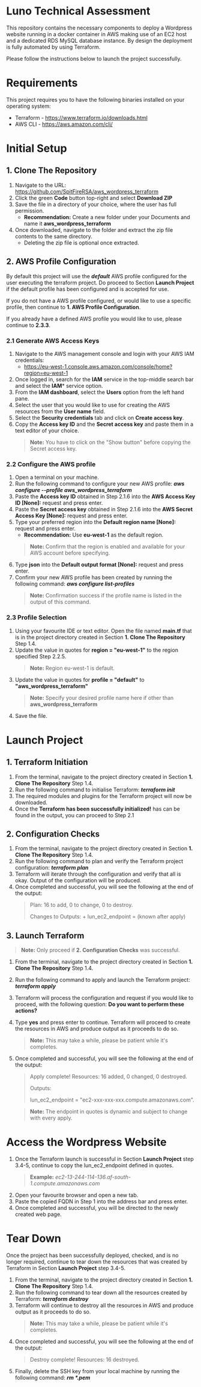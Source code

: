# Luno Technical Assessment

This repository contains the necessary components to deploy a Wordpress website running in a docker container in AWS making use of an EC2 host and a dedicated RDS MySQL database instance.  By design the deployment is fully automated by using Terraform.

Please follow the instructions below to launch the project successfully.

# Requirements
This project requires you to have the following binaries installed on your operating system:
* Terraform - https://www.terraform.io/downloads.html
* AWS CLI - https://aws.amazon.com/cli/

# Initial Setup

## 1. Clone The Repository

1. Navigate to the URL: https://github.com/SpitFireRSA/aws_wordpress_terraform
2. Click the green **Code** button top-right and select **Download ZIP**
3. Save the file in a directory of your choice, where the user has full permission. 
	* **Recommendation:**  Create a new folder under your Documents and name it **aws_wordpress_terraform**
4. Once downloaded, navigate to the folder and extract the zip file contents to the same directory.
	* Deleting the zip file is optional once extracted.

## 2. AWS Profile Configuration

By default this project will use the ***default*** AWS profile configured for the user executing the terraform project.  Do proceed to Section **Launch Project** if the default profile has been configured and is accepted for use.

If you do not have a AWS profile configured, or would like to use a specific profile, then continue to **1. AWS Profile Configuration**.

If you already have a defined AWS profile you would like to use, please continue to **2.3.3**.

### 2.1 Generate AWS Access Keys

1. Navigate to the AWS management console and login with your AWS IAM credentials:
	* https://eu-west-1.console.aws.amazon.com/console/home?region=eu-west-1
2. Once logged in,  search for the **IAM** service in the top-middle search bar and select the **IAM*** service option.
3. From the **IAM dashboard**, select the **Users** option from the left hand pane.
4. Select the user that you would like to use for creating the AWS resources from the **User name** field.
5. Select the **Security credentials** tab and click on **Create access key**.
6. Copy the **Access key ID** and the **Secret access key** and paste them in a text editor of your choice. 
	> **Note:** You have to click on the "Show button" before copying the Secret access key.

### 2.2 Configure the AWS profile

1. Open a terminal on your machine.
2. Run the following command to configure your new AWS profile:
	***aws configure --profile aws_wordpress_terraform***
3. Paste the **Access key ID** obtained in Step 2.1.6 into the **AWS Access Key ID [None]:** request and press enter.
4. Paste the **Secret access key** obtained in Step 2.1.6 into the **AWS Secret Access Key [None]:** request and press enter.
5. Type your preferred region into the **Default region name [None]:** request and press enter.
	* **Recommendation:** Use **eu-west-1** as the default region.
	>  **Note:** Confirm that the region is enabled and available for your AWS account before specifying.
6. Type **json** into the **Default output format [None]:** request and press enter.
7. Confirm your new AWS profile has been created by running the following command:
	***aws configure list-profiles***
	> **Note:** Confirmation success if the profile name is listed in the output of this command.

### 2.3 Profile Selection

1. Using your favourite IDE or text editor.  Open the file named **main.tf**  that is in the project directory created in Section **1. Clone The Repository** Step 1.4.
2. Update the value in quotes for **region = "eu-west-1"** to the region specified Step 2.2.5.
	> **Note:** Region eu-west-1 is default.
3. Update the value in quotes for **profile = "default"** to **"aws_wordpress_terraform"**
	> **Note:** Specify your desired profile name here if other than **aws_wordpress_terraform**
4. Save the file.


# Launch Project

## 1. Terraform Initiation
1. From the terminal, navigate to the project directory created in Section **1. Clone The Repository** Step 1.4.
2. Run the following command to initialise Terraform:
	***terraform init***
3. The required modules and plugins for the Terraform project will now be downloaded.
4. Once the **Terraform has been successfully initialized!** has can be found in the output, you can proceed to Step 2.1

## 2. Configuration Checks
1. From the terminal, navigate to the project directory created in Section **1. Clone The Repository** Step 1.4.
2. Run the following command to plan and verify the Terraform project configuration:
	***terraform plan***
3. Terraform will iterate through the configuration and verify that all is okay.  Output of the configuration will be produced. 
4. Once completed and successful, you will see the following at the end of the output:
	> Plan: 16 to add, 0 to change, 0 to destroy.
	>
	> Changes to Outputs:
	> \+ lun_ec2_endpoint = (known after apply)

## 3. Launch Terraform

>**Note:** Only proceed if **2. Configuration Checks** was successful.
1. From the terminal, navigate to the project directory created in Section **1. Clone The Repository** Step 1.4.
2. Run the following command to apply and launch the Terraform project:
	***terraform apply***
3. Terraform will process the configuration and request if you would like to proceed, with the following question: **Do you want to perform these actions?**
4. Type **yes** and press enter to continue. Terraform will proceed to create the resources in AWS and produce output as it proceeds to do so.  
	> **Note:** This may take a while, please be patient while it's completes.
5. Once completed and successful, you will see the following at the end of the output:
	> Apply complete! Resources: 16 added, 0 changed, 0 destroyed.
	>
	>Outputs:
	>
	> lun_ec2_endpoint = "ec2-xxx-xxx-xxx.compute.amazonaws.com".

	>**Note:** The endpoint in quotes is dynamic and subject to change with every apply.

# Access the Wordpress Website

1. Once the Terraform launch is successful in Section **Launch Project** step 3.4-5, continue to copy the lun_ec2_endpoint defined in quotes.
	>**Example:**     *ec2-13-244-114-136.af-south-1.compute.amazonaws.com*
2. Open your favourite browser and open a new tab. 
3. Paste the copied FQDN in Step 1 into the address bar and press enter.
4. Once completed and successful, you will be directed to the newly created web page.


# Tear Down

Once the project has been successfully deployed, checked, and is no longer required, continue to tear down the resources that was created by Terraform in Section **Launch Project** step 3.4-5.

1. From the terminal, navigate to the project directory created in Section **1. Clone The Repository** Step 1.4.
2. Run the following command to tear down all the resources created by Terraform:
	***terraform destroy***
3. Terraform will continue to destroy all the resources in AWS and produce output as it proceeds to do so. 
	> **Note:** This may take a while, please be patient while it's completes.
4. Once completed and successful, you will see the following at the end of the output:
	>Destroy complete! Resources: 16 destroyed.
5. Finally, delete the SSH key from your local machine by running the following command:
	***rm \*.pem***